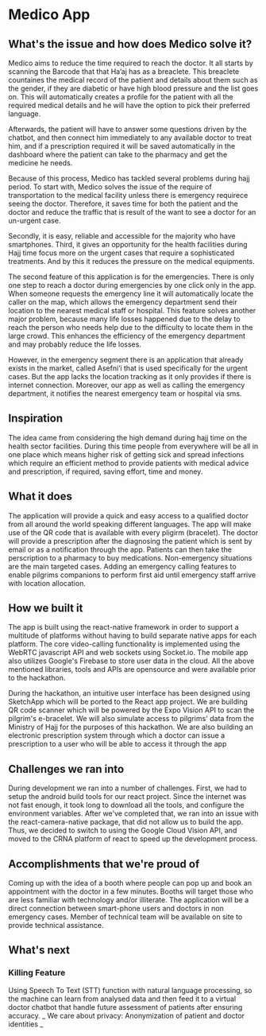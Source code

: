 # Medico App

## What's the issue and how does Medico solve it?

Medico aims to reduce the time required to reach the doctor. It all starts by scanning the Barcode that that Ha’aj has as a breaclete. This breaclete countaines the medical record of the patient and details about them such as the gender, if they are diabetic or have high blood pressure and the list goes on.
This will automatically creates a profile for the patient with all the required medical details and he will have the option to pick their preferred language. 

Afterwards, the patient will have to answer some questions driven by the chatbot, and then connect him immediately to any available doctor to treat him, and if a prescription required it will be saved automatically in the dashboard where the patient can take to the pharmacy and get the medicine he needs. 

Because of this process, Medico has tackled several problems during hajj period. 
To start with, Medico solves the issue of the require of transportation to the medical facility unless there is emergency requirece seeing the doctor. Therefore, it saves time for both the patient and the doctor and reduce the traffic that is result of the want to see a doctor for an un-urgent case. 

Secondly, it is easy, reliable and accessible for the majority who have smartphones. 
Third, it gives an opportunity for the health facilities during Hajj time focus more on the urgent cases that require a sophisticated treatments. And by this it reduces the pressure on the medical equipments. 

The second feature of this application is for the emergencies. 
There is only one step to reach a doctor during emergencies by one click only in the app. When someone requests the emergency line it will automatically locate the caller on the map, which allows the emergency department send their location to the nearest medical staff or hospital. This feature solves another major problem, because many life losses happened due to the delay to reach the person who needs help due to the difficulty to locate them in the large crowd. This enhances the efficiency of the emergency department and may probably reduce the life losses. 

However, in the emergency segment there is an application that already exists in the market, called Asefni’i that is used specifically for the urgent cases. But the app lacks the location tracking as it only provides if there is internet connection. Moreover, our app as well as calling the emergency department, it notifies the nearest emergency team or hospital via sms.

## Inspiration
The idea came from considering the high demand during hajj time on the health sector facilities.
During this time people from everywhere will be all in one place which means higher risk of getting sick and spread infections which require an efficient method to provide patients with medical advice and prescription, if required,
saving effort, time and money. 

## What it does
The application will provide a quick and easy access to a qualified doctor from all around the world speaking different languages. The app will make use of the QR code that is available with every pligirm (bracelet). The doctor will provide a prescription after the diagnosing the patient which is sent by email or as a notification through the app. Patients can then take the perscription to a pharmacy to buy medications. Non-emergency situations are the main targeted cases. 
Adding an emergency calling features to enable pilgrims companions to perform first aid until emergency staff arrive with location allocation.

## How we built it
The app is built using the react-native framework in order to support a multitude of platforms without having to build separate native apps for each platform. The core video-calling functionality is implemented using the WebRTC javascript API and web sockets using Socket.io. The mobile app also utilizes Google's Firebase to store user data in the cloud. All the above mentioned libraries, tools and APIs are opensource and were available prior to the hackathon.

During the hackathon, an intuitive user interface has been designed using SketchApp which will be ported to the React app project. We are building QR code scanner which will be powered by the Expo Vision API to scan the pilgrim's e-bracelet. We will also simulate access to pilgrims' data from the Ministry of Hajj for the purposes of this hackathon. We are also building an electronic prescription system through which a doctor can issue a prescription to a user who will be able to access it through the app

## Challenges we ran into
During development we ran into a number of challenges. First, we had to setup the android build tools for our react project. Since the internet was not fast enough, it took long to download all the tools, and configure the environment variables. After we've completed that, we ran into an issue with the react-camera-native package, that did not allow us to build the app. Thus, we decided to switch to using the Google Cloud Vision API, and moved to the CRNA platform of react to speed up the development process.

## Accomplishments that we're proud of
Coming up with the idea of a booth where people can pop up and book an appointment with the doctor in a few minutes. Booths will target those who are less familiar with technology and/or illiterate. The application will be a direct connection between smart-phone users and doctors in non emergency cases. Member of technical team will be available on site to provide technical assistance.

## What's next
### Killing Feature
Using Speech To Text (STT) function with natural language processing, so the machine can learn from analysed data and then feed it to a virtual doctor chatbot that handle future assessment of patients after ensuring accuracy.
_ We care about privacy: Anonymization of patient and doctor identities _
